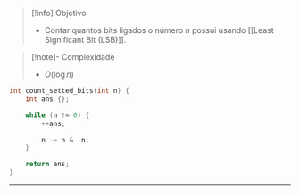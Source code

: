 > [!info] Objetivo
> - Contar quantos bits ligados o número $n$ possui usando [[Least Significant Bit (LSB)]].

> [!note]- Complexidade
> - $O(\log n)$

```cpp
int count_setted_bits(int n) {
	int ans {};

	while (n != 0) {
		++ans;

		n -= n & -n;
	}

    return ans;
}
```

---